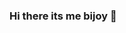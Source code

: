 ### Hi there its me bijoy 👋

<!--
**hasan225/hasan225** is a ✨ _special_ ✨ repository because its `README.md` (this file) appears on your GitHub profile.

Here are some ideas to get you started:

- 🔭 I’m currently working on ...fiverr
- 🌱 I’m currently learning ...js
- 👯 I’m looking to collaborate on ...freelancer
- 🤔 I’m looking for help with ...coding problems
- 💬 Ask me about ...anything
- 📫 How to reach me: ...(uzumakibijoy2017@gmail.com)
- 😄 Pronouns: ...
- ⚡ Fun fact: ...challenging myself
-->

